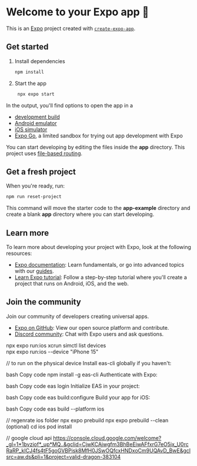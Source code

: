 # Welcome to your Expo app 👋

This is an [Expo](https://expo.dev) project created with [`create-expo-app`](https://www.npmjs.com/package/create-expo-app).

## Get started

1. Install dependencies

   ```bash
   npm install
   ```

2. Start the app

   ```bash
    npx expo start
   ```

In the output, you'll find options to open the app in a

- [development build](https://docs.expo.dev/develop/development-builds/introduction/)
- [Android emulator](https://docs.expo.dev/workflow/android-studio-emulator/)
- [iOS simulator](https://docs.expo.dev/workflow/ios-simulator/)
- [Expo Go](https://expo.dev/go), a limited sandbox for trying out app development with Expo

You can start developing by editing the files inside the **app** directory. This project uses [file-based routing](https://docs.expo.dev/router/introduction).

## Get a fresh project

When you're ready, run:

```bash
npm run reset-project
```

This command will move the starter code to the **app-example** directory and create a blank **app** directory where you can start developing.

## Learn more

To learn more about developing your project with Expo, look at the following resources:

- [Expo documentation](https://docs.expo.dev/): Learn fundamentals, or go into advanced topics with our [guides](https://docs.expo.dev/guides).
- [Learn Expo tutorial](https://docs.expo.dev/tutorial/introduction/): Follow a step-by-step tutorial where you'll create a project that runs on Android, iOS, and the web.

## Join the community

Join our community of developers creating universal apps.

- [Expo on GitHub](https://github.com/expo/expo): View our open source platform and contribute.
- [Discord community](https://chat.expo.dev): Chat with Expo users and ask questions.


npx expo run:ios
xcrun simctl list devices         
npx expo run:ios --device "iPhone 15"


// to run on the physical device
Install eas-cli globally if you haven't:


bash
Copy code
npm install -g eas-cli
Authenticate with Expo:

bash
Copy code
eas login
Initialize EAS in your project:

bash
Copy code
eas build:configure
Build your app for iOS:

bash
Copy code
eas build --platform ios


// regenrate ios folder
npx expo prebuild
npx expo prebuild --clean (optional)
cd ios
pod install

// google cloud api
https://console.cloud.google.com/welcome?_gl=1*1bvziof*_up*MQ..&gclid=CjwKCAjwgfm3BhBeEiwAFfxrG7eO5jx_U0rcRaRP_kICJ4fs4tF5goGVBPisk8MfH0JSwOQfcxHNDxoCm9UQAvD_BwE&gclsrc=aw.ds&pli=1&project=valid-dragon-383104